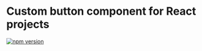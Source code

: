 # Custom button component for React projects

[![npm version](https://img.shields.io/npm/v/@bsdnomad/custom-button?style=plastic)](https://www.npmjs.com/package/@bsdnomad/custom-button)
